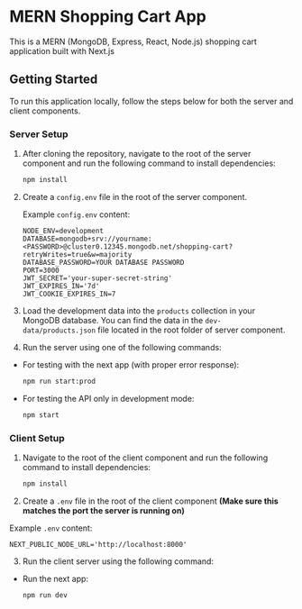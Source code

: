 # MERN Shopping Cart App

This is a MERN (MongoDB, Express, React, Node.js) shopping cart application built with Next.js

## Getting Started

To run this application locally, follow the steps below for both the server and client components.

### Server Setup

1. After cloning the repository, navigate to the root of the server component and run the following command to install dependencies:

   ```bash
   npm install

   ```

2. Create a `config.env` file in the root of the server component.

   Example `config.env` content:

   ```env
   NODE_ENV=development
   DATABASE=mongodb+srv://yourname:<PASSWORD>@cluster0.12345.mongodb.net/shopping-cart?retryWrites=true&w=majority
   DATABASE_PASSWORD=YOUR DATABASE PASSWORD
   PORT=3000
   JWT_SECRET='your-super-secret-string'
   JWT_EXPIRES_IN='7d'
   JWT_COOKIE_EXPIRES_IN=7

   ```

3. Load the development data into the `products` collection in your MongoDB database. You can find the data in the `dev-data/products.json` file located in the root folder of server component.

4. Run the server using one of the following commands:

- For testing with the next app (with proper error response):

  ```bash
  npm run start:prod

  ```

- For testing the API only in development mode:
  ```bash
  npm start
  ```

### Client Setup

1. Navigate to the root of the client component and run the following command to install dependencies:

   ```bash
   npm install

   ```

2. Create a `.env` file in the root of the client component
   **(Make sure this matches the port the server is running on)**

Example `.env` content:

```env
NEXT_PUBLIC_NODE_URL='http://localhost:8000'
```

3. Run the client server using the following command:

- Run the next app:
  ```bash
  npm run dev
  ```
